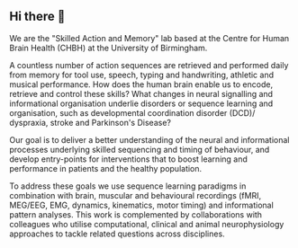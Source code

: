 ## Hi there 👋

We are the "Skilled Action and Memory" lab based at the Centre for Human Brain Health (CHBH) at the University of Birmingham.

A countless number of action sequences are retrieved and performed daily from memory for tool use, speech, typing and handwriting, athletic and musical performance. How does the human brain enable us to encode, retrieve and control these skills? What changes in neural signalling and informational organisation underlie disorders or sequence learning and organisation, such as developmental coordination disorder (DCD)/ dyspraxia, stroke and Parkinson's Disease?

Our goal is to deliver a better understanding of the neural and informational processes underlying skilled sequencing and timing of behaviour, and develop entry-points for interventions that to boost learning and performance in patients and the healthy population.

To address these goals we use sequence learning paradigms in combination with brain, muscular and behavioural recordings (fMRI, MEG/EEG, EMG, dynamics, kinematics, motor timing) and informational pattern analyses. This work is complemented by collaborations with colleagues who utilise computational, clinical and animal neurophysiology approaches to tackle related questions across disciplines.
